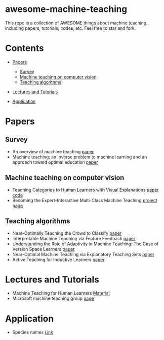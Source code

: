 # awesome-machine-teaching
This repo is a collection of AWESOME things about machine teaching, including papers, tutorials, codes, etc. Feel free to star and fork.
# Contents
- [Papers](#papers)
  - [Survey](#survey)
  - [Machine teaching on computer vision](#machine-teaching-on-computer-vision)
  - [Teaching algorithms](#teaching-algorithms)
  
- [Lectures and Tutorials](#lectures-and-tutorials)
- [Application](#application)

# Papers
## Survey
- An overview of machine teaching [paper](https://arxiv.org/abs/1801.05927)
- Machine teaching: an inverse problem to machine learning and an approach toward optimal education [paper](https://www.aaai.org/ocs/index.php/AAAI/AAAI15/paper/viewPaper/9487)

## Machine teaching on computer vision
- Teaching Categories to Human Learners with Visual Explanations [paper](https://arxiv.org/abs/1802.06924) [code](https://github.com/macaodha/explain_teach)
- Becoming the Expert-Interactive Multi-Class Machine Teaching [project page](http://visual.cs.ucl.ac.uk/pubs/interactiveMachineTeaching/)

## Teaching algorithms
- Near-Optimally Teaching the Crowd to Classify [paper](https://arxiv.org/abs/1402.2092)
- Interpretable Machine Teaching via Feature Feedback [paper](https://authors.library.caltech.edu/87329/)
- Understanding the Role of Adaptivity in Machine Teaching: The Case of Version Space Learners [paper](https://papers.nips.cc/paper/7421-understanding-the-role-of-adaptivity-in-machine-teaching-the-case-of-version-space-learners.pdf)
- Near-Optimal Machine Teaching via Explanatory Teaching Sets [paper](http://proceedings.mlr.press/v84/chen18g.html)
- Active Teaching for Inductive Learners [paper](https://pdfs.semanticscholar.org/9d6d/5b69d60725b27b8c450b5bbeef8cfc81f2e2.pdf)


# Lectures and Tutorials
- Machine Teaching for Human Learners [Material](http://www.yisongyue.com/talks/machine_teaching.pdf)
- Microsoft machine teaching group [page](https://www.microsoft.com/en-us/research/group/machine-teaching-group/)

# Application
- Species names [Link](https://www.teaching-biodiversity.cc/)

